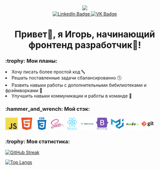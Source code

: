 <div id="header" align="center">
  <img src="https://media.giphy.com/media/R03zWv5p1oNSQd91EP/giphy.gif" width="200"/>  
</div>
<div id="badges" align="center">
  <a href="https://www.linkedin.com/in/igor-yakovlev-83b60622a/">
    <img src="https://img.shields.io/badge/LinkedIn-brightgreen?style=for-the-badge&logo=linkedin&logoColor=white" alt="LinkedIn Badge"/>
  </a>
  <a href="https://vk.com/id66345979">
    <img src="https://img.shields.io/badge/VK-brightgreen?logo=vk&logoColor=white&style=for-the-badge" alt="VK Badge"/>
  </a>
</div>
  <h1 align="center">Привет👋, я Игорь,  начинающий фронтенд разработчик🧒!</h1>
<h3>:trophy: Мои планы:</h2> 
<li>Хочу писать более простой код 🔤</li>
<li>Решать поставленные задачи сбалансированно 🕔</li>
<li>Развить навыки работы с дополнительными бибилиотеками и фрэймворками 📑</li>
<li>Улучшить навыки коммуникации и работы в команде 🤜</li>
<h3>:hammer_and_wrench: Мой стэк:</h2> 
<div>
  <img src="https://github.com/devicons/devicon/blob/master/icons/javascript/javascript-original.svg" title="JavaScript" alt="JavaScript" width="40" height="40"/>&nbsp;
  <img src="https://github.com/devicons/devicon/blob/master/icons/html5/html5-original.svg" title="HTML5" alt="HTML" width="40" height="40"/>&nbsp;
  <img src="https://github.com/devicons/devicon/blob/master/icons/css3/css3-plain-wordmark.svg"  title="CSS3" alt="CSS" width="40" height="40"/>&nbsp;
  <img src="https://github.com/devicons/devicon/blob/master/icons/sass/sass-original.svg"  title="SASS" alt="SASS" width="40" height="40"/>&nbsp;
  <img src="https://github.com/devicons/devicon/blob/master/icons/react/react-original-wordmark.svg" title="React" alt="React" width="40" height="40"/>&nbsp;
  <img src="https://github.com/devicons/devicon/blob/master/icons/tailwindcss/tailwindcss-original-wordmark.svg" title="Tailwind" alt="Tailwind" width="40" height="40"/>&nbsp;
  <img src="https://github.com/devicons/devicon/blob/master/icons/bootstrap/bootstrap-plain-wordmark.svg" title="Bootstrap" alt="Bootstrap" width="40" height="40"/>&nbsp;
  <img src="https://github.com/devicons/devicon/blob/master/icons/materialui/materialui-original.svg" title="Material UI" alt="Material UI" width="40" height="40"/>&nbsp;
  <img src="https://github.com/devicons/devicon/blob/master/icons/nodejs/nodejs-original-wordmark.svg" title="NodeJS" alt="NodeJS" width="40" height="40"/>&nbsp;
  <img src="https://github.com/devicons/devicon/blob/master/icons/git/git-original-wordmark.svg" title="Git" **alt="Git" width="40" height="40"/>
</div>
<h3>:trophy: Моя статистика:</h3>

[![GitHub Streak](http://github-readme-streak-stats.herokuapp.com?user=igor-yakovlev&theme=green_nur&date_format=j%20M%5B%20Y%5D)](https://git.io/streak-stats)

[![Top Langs](https://github-readme-stats.vercel.app/api/top-langs/?username=igor-yakovlev&layout=compact&theme=vision-friendly-dark)](https://github.com/anuraghazra/github-readme-stats)

